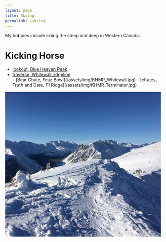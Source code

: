 ```yaml
---
layout: page
title: Skiing
permalink: /skiing
---
```


My hobbies include skiing the steep and deep in Western Canada.

Kicking Horse
======

<ul>
  <li> <a href="/assets/img/KHMR_clouds.jpg">lookout, Blue Heaven Peak</a> </li>
  <li> <a href="/assets/img/KHMR_ridge.jpg">traverse, Whitewall ridgeline</a> </li>
  - [Bear Chute, Feuz Bowl](/assets/img/KHMR_Whitewall.jpg)
  - [chutes, Truth and Dare, T1 Ridge](/assets/img/KHMR_Terminator.jpg)
</ul>

![](assets/img/KHMR_ridge.jpg)
